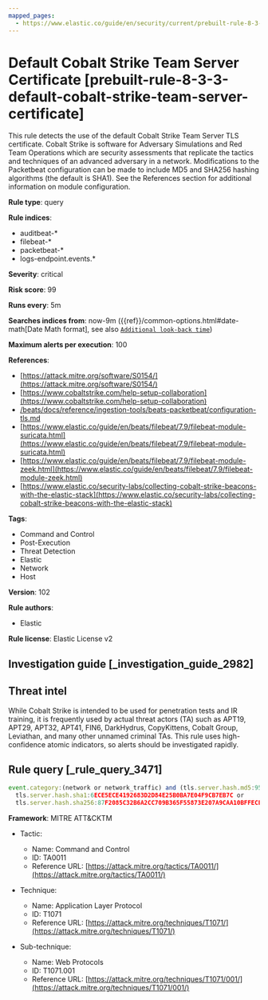 ```yaml
---
mapped_pages:
  - https://www.elastic.co/guide/en/security/current/prebuilt-rule-8-3-3-default-cobalt-strike-team-server-certificate.html
---
```


# Default Cobalt Strike Team Server Certificate [prebuilt-rule-8-3-3-default-cobalt-strike-team-server-certificate]

This rule detects the use of the default Cobalt Strike Team Server TLS certificate. Cobalt Strike is software for Adversary Simulations and Red Team Operations which are security assessments that replicate the tactics and techniques of an advanced adversary in a network. Modifications to the Packetbeat configuration can be made to include MD5 and SHA256 hashing algorithms (the default is SHA1). See the References section for additional information on module configuration.

**Rule type**: query

**Rule indices**:

* auditbeat-*
* filebeat-*
* packetbeat-*
* logs-endpoint.events.*

**Severity**: critical

**Risk score**: 99

**Runs every**: 5m

**Searches indices from**: now-9m ({{ref}}/common-options.html#date-math[Date Math format], see also [`Additional look-back time`](docs-content://solutions/security/detect-and-alert/create-detection-rule.md#rule-schedule))

**Maximum alerts per execution**: 100

**References**:

* [https://attack.mitre.org/software/S0154/](https://attack.mitre.org/software/S0154/)
* [https://www.cobaltstrike.com/help-setup-collaboration](https://www.cobaltstrike.com/help-setup-collaboration)
* [/beats/docs/reference/ingestion-tools/beats-packetbeat/configuration-tls.md](beats://docs/reference/packetbeat/configuration-tls.md)
* [https://www.elastic.co/guide/en/beats/filebeat/7.9/filebeat-module-suricata.html](https://www.elastic.co/guide/en/beats/filebeat/7.9/filebeat-module-suricata.html)
* [https://www.elastic.co/guide/en/beats/filebeat/7.9/filebeat-module-zeek.html](https://www.elastic.co/guide/en/beats/filebeat/7.9/filebeat-module-zeek.html)
* [https://www.elastic.co/security-labs/collecting-cobalt-strike-beacons-with-the-elastic-stack](https://www.elastic.co/security-labs/collecting-cobalt-strike-beacons-with-the-elastic-stack)

**Tags**:

* Command and Control
* Post-Execution
* Threat Detection
* Elastic
* Network
* Host

**Version**: 102

**Rule authors**:

* Elastic

**Rule license**: Elastic License v2

## Investigation guide [_investigation_guide_2982]

## Threat intel

While Cobalt Strike is intended to be used for penetration tests and IR training, it is frequently used by actual threat actors (TA) such as APT19, APT29, APT32, APT41, FIN6, DarkHydrus, CopyKittens, Cobalt Group, Leviathan, and many other unnamed criminal TAs. This rule uses high-confidence atomic indicators, so alerts should be investigated rapidly.

## Rule query [_rule_query_3471]

```js
event.category:(network or network_traffic) and (tls.server.hash.md5:950098276A495286EB2A2556FBAB6D83 or
  tls.server.hash.sha1:6ECE5ECE4192683D2D84E25B0BA7E04F9CB7EB7C or
  tls.server.hash.sha256:87F2085C32B6A2CC709B365F55873E207A9CAA10BFFECF2FD16D3CF9D94D390C)
```

**Framework**: MITRE ATT&CKTM

* Tactic:

    * Name: Command and Control
    * ID: TA0011
    * Reference URL: [https://attack.mitre.org/tactics/TA0011/](https://attack.mitre.org/tactics/TA0011/)

* Technique:

    * Name: Application Layer Protocol
    * ID: T1071
    * Reference URL: [https://attack.mitre.org/techniques/T1071/](https://attack.mitre.org/techniques/T1071/)

* Sub-technique:

    * Name: Web Protocols
    * ID: T1071.001
    * Reference URL: [https://attack.mitre.org/techniques/T1071/001/](https://attack.mitre.org/techniques/T1071/001/)



